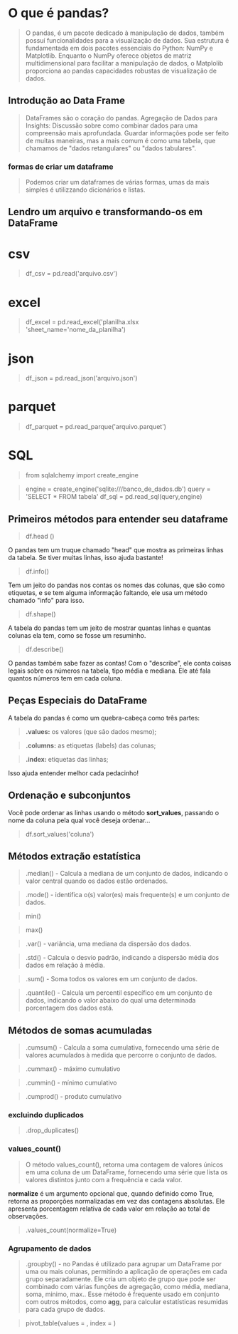 # O que é pandas? 

> O pandas, é um pacote dedicado à manipulação de dados, também possuí funcionalidades para a visualização de dados. Sua estrutura é fundamentada em dois pacotes essenciais do Python: NumPy e Matplotlib. Enquanto o NumPy oferece objetos de matriz multidimensional para facilitar a manipulação de dados, o Matplolib proporciona ao pandas capacidades robustas de visualização de dados.

## Introdução ao Data Frame
> DataFrames são o coração do pandas. 
Agregação de Dados para Insights:
>Discussão sobre como combinar dados para uma compreensão mais aprofundada. 
Guardar informações pode ser feito de muitas maneiras, mas a mais comum é como uma tabela, que chamamos de "dados retangulares" ou "dados tabulares". 

### formas de criar um dataframe
>Podemos criar um dataframes de várias formas, umas da mais simples é utilizzando dicionários e listas.


##  Lendro um arquivo e transformando-os em DataFrame

# csv

>df_csv = pd.read('arquivo.csv')

# excel

>df_excel = pd.read_excel('planilha.xlsx 'sheet_name='nome_da_planilha')

# json

>df_json = pd.read_json('arquivo.json')

# parquet

>df_parquet = pd.read_parque('arquivo.parquet')

# SQL

>from sqlalchemy import create_engine

>engine = create_engine('sqlite:///banco_de_dados.db')
>query = 'SELECT * FROM tabela'
>df_sql = pd.read_sql(query,engine)


## Primeiros métodos para entender seu dataframe

> df.head ()

O pandas tem um truque chamado "head" que mostra as primeiras linhas da tabela. Se tiver muitas linhas, isso ajuda bastante!

> df.info()

Tem um jeito do pandas nos contas os nomes das colunas, que são como etiquetas, e se tem alguma informação faltando, ele usa um método chamado "info" para isso.


> df.shape()

A tabela do pandas tem um jeito de mostrar quantas linhas e quantas colunas ela tem, como se fosse um resuminho. 

> df.describe()

O pandas também sabe fazer as contas! Com o "describe", ele conta coisas legais sobre os números na tabela, tipo média e mediana. Ele até fala quantos números tem em cada coluna. 

## Peças Especiais do DataFrame

A tabela do pandas é como um quebra-cabeça como três partes:

> <b>.values:</b> os valores (que são dados mesmo);

> <b>.columns:</b> as etiquetas (labels) das colunas;

> <b>.index: </b> etiquetas das linhas;

Isso ajuda entender melhor cada pedacinho!


## Ordenação e subconjuntos

Você pode ordenar as linhas usando o método <b>sort_values</b>, passando o nome da coluna pela qual você deseja ordenar...

> df.sort_values('coluna')


## Métodos extração estatística

> .median() - Calcula a mediana de um conjunto de dados, indicando o valor central quando os dados estão ordenados.

> .mode() - identifica o(s) valor(es) mais frequente(s) e um conjunto de dados.

> min()

> max()

> .var() - variância, uma mediana da dispersão dos dados.

> .std() - Calcula o desvio padrão, indicando a dispersão média dos dados em relação à média.

> .sum() - Soma todos os valores em um conjunto de dados.

> .quantile() - Calcula um percentil específico em um conjunto de dados, indicando o valor abaixo do qual uma determinada porcentagem dos dados está.


## Métodos de somas acumuladas

> .cumsum() - Calcula a soma cumulativa, fornecendo uma série de valores acumulados à medida que percorre o conjunto de dados.

> .cummax() - máximo cumulativo

> .cummin() - mínimo cumulativo

> .cumprod() - produto cumulativo

### excluindo duplicados

> .drop_duplicates()


### values_count()

> O método values_count(), retorna uma contagem de valores únicos em uma coluna de um DataFrame, fornecendo uma série que lista os valores distintos junto com a frequência e cada valor.

<b>normalize</b> é um argumento opcional que, quando definido como True, retorna as proporções normalizadas em vez das contagens absolutas. Ele apresenta porcentagem relativa de cada valor em relação ao total de observações. 

> .values_count(normalize=True)


### Agrupamento de dados

> .groupby() - no Pandas é utilizado para agrupar um DataFrame por uma ou mais colunas, permitindo a aplicação de operações em cada grupo separadamente. Ele cria um objeto de grupo que pode ser combinado com várias funções de agregação, como média, mediana, soma, minimo, max.. Esse método é frequente usado em conjunto com outros métodos, como <b>agg</b>, para calcular estatísticas resumidas para cada grupo de dados. 


> pivot_table(values = , index = )





